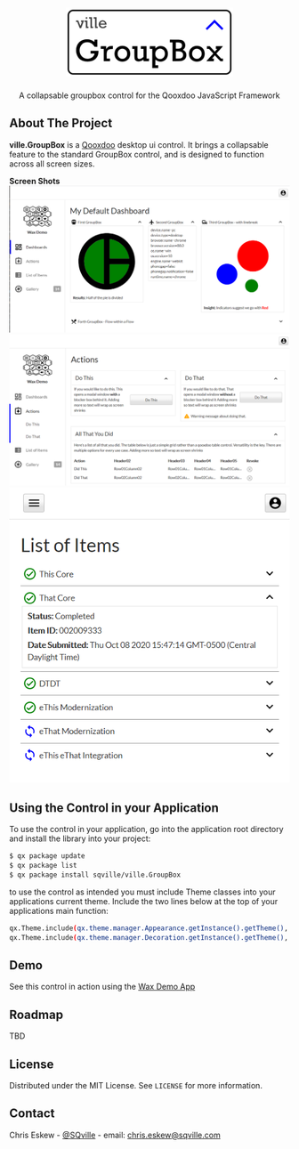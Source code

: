 <!-- PROJECT LOGO -->
<br />
<p align="center">
  <a href="https://github.com/sqville/ville.GroupBox">
    <img src="ville_GB.png" alt="Logo" width="300" height="123">
  </a>

  <h3 align="center"></h3>

  <p align="center">
    A collapsable groupbox control for the Qooxdoo JavaScript Framework
  </p>
</p>

<!-- ABOUT THE PROJECT -->
## About The Project

**ville.GroupBox** is a [Qooxdoo](https://qooxdoo.org/) desktop ui control. It brings a collapsable feature to the standard GroupBox control, and is designed to function across all screen sizes. 

**Screen Shots**
<img src="ville_GB_screencapture_02.PNG" alt="ville.GroupBox control for Qooxdoo - Example - Dashboard sections">
<img src="ville_GB_screencapture_01.PNG" alt="ville.GroupBox control for Qooxdoo - Example - Action areas">
<img src="ville_GB_screencapture_03.PNG" alt="ville.GroupBox control for Qooxdoo - Example - GroupBoxes used as list rows">


<!-- GETTING STARTED -->
## Using the Control in your Application
To use the control in your application, go into the application root directory and install the library into your project:
```sh
$ qx package update
$ qx package list
$ qx package install sqville/ville.GroupBox
```
to use the control as intended you must include Theme classes into your applications current theme. Include the two lines below at the top of your applications main function:
```sh
qx.Theme.include(qx.theme.manager.Appearance.getInstance().getTheme(), ville.groupbox.Appearance);
qx.Theme.include(qx.theme.manager.Decoration.getInstance().getTheme(), ville.groupbox.Decoration);
```

<!-- DEMOS -->
## Demo

See this control in action using the [Wax Demo App](http://qooxdoo.org/qxl.packagebrowser/qxl.packagebrowser/demos/sqville/ville.GroupBox/waxdemo/)

<!-- ROADMAP -->
## Roadmap

TBD


<!-- LICENSE -->
## License

Distributed under the MIT License. See `LICENSE` for more information.



<!-- CONTACT -->
## Contact

Chris Eskew - [@SQville](https://twitter.com/SQville) - email: chris.eskew@sqville.com